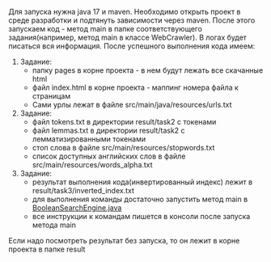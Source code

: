 Для запуска нужна java 17 и maven. Необходимо открыть проект в среде разработки и подтянуть зависимости через maven.
После этого запускаем код - метод main в папке соответствующего задания(например, метод main в классе WebCrawler).
В логах будет писаться вся информация.
После успешного выполнения кода имеем:
1. Задание:
   - папку pages в корне проекта - в нем будут лежать все скачанные html
   - файл index.html в корне проекта - маппинг номера файла к страницам 
   - Cами урлы лежат в файле src/main/java/resources/urls.txt
2. Задание:
    - файл tokens.txt в директории result/task2 с токенами
    - файл lemmas.txt в директории result/task2 c лемматизированными токенами
    - стоп слова в файле src/main/resources/stopwords.txt
    - список доступных английских слов в файле src/main/resources/words_alpha.txt
3. Задание:
    - результат выполнения кода(инвертированный индекс) лежит в result/task3/inverted_index.txt
    - для выполнения команды достаточно запустить метод main в [BooleanSearchEngine.java](src%2Fmain%2Fjava%2Fru%2Fkpfu%2Fitis%2Ftask3%2FBooleanSearchEngine.java)
    - все инструкции к командам пишется в консоли после запуска метода main

Если надо посмотреть результат без запуска, то он лежит в корне проекта в папке result
